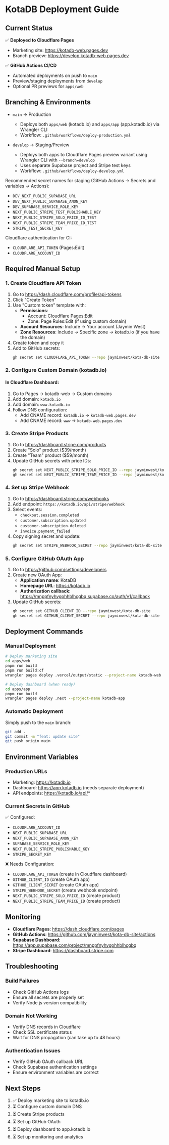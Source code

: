 # KotaDB Deployment Guide

## Current Status

✅ **Deployed to Cloudflare Pages**

- Marketing site: https://kotadb-web.pages.dev
- Branch preview: https://develop.kotadb-web.pages.dev

✅ **GitHub Actions CI/CD**

- Automated deployments on push to `main`
- Preview/staging deployments from `develop`
- Optional PR previews for `apps/web`

## Branching & Environments

- `main` → Production
  - Deploys both `apps/web` (kotadb.io) and `apps/app` (app.kotadb.io) via Wrangler CLI
  - Workflow: `.github/workflows/deploy-production.yml`

- `develop` → Staging/Preview
  - Deploys both apps to Cloudflare Pages preview variant using Wrangler CLI with `--branch=develop`
  - Uses separate Supabase project and Stripe test keys
  - Workflow: `.github/workflows/deploy-develop.yml`

Recommended secret names for staging (GitHub Actions → Secrets and variables → Actions):

- `DEV_NEXT_PUBLIC_SUPABASE_URL`
- `DEV_NEXT_PUBLIC_SUPABASE_ANON_KEY`
- `DEV_SUPABASE_SERVICE_ROLE_KEY`
- `NEXT_PUBLIC_STRIPE_TEST_PUBLISHABLE_KEY`
- `NEXT_PUBLIC_STRIPE_SOLO_PRICE_ID_TEST`
- `NEXT_PUBLIC_STRIPE_TEAM_PRICE_ID_TEST`
- `STRIPE_TEST_SECRET_KEY`

Cloudflare authentication for CI:

- `CLOUDFLARE_API_TOKEN` (Pages:Edit)
- `CLOUDFLARE_ACCOUNT_ID`

## Required Manual Setup

### 1. Create Cloudflare API Token

1. Go to https://dash.cloudflare.com/profile/api-tokens
2. Click "Create Token"
3. Use "Custom token" template with:
   - **Permissions**:
     - Account: Cloudflare Pages:Edit
     - Zone: Page Rules:Edit (if using custom domain)
   - **Account Resources**: Include → Your account (Jaymin West)
   - **Zone Resources**: Include → Specific zone → kotadb.io (if you have the domain)
4. Create token and copy it
5. Add to GitHub secrets:
   ```bash
   gh secret set CLOUDFLARE_API_TOKEN --repo jayminwest/kota-db-site
   ```

### 2. Configure Custom Domain (kotadb.io)

#### In Cloudflare Dashboard:

1. Go to Pages → kotadb-web → Custom domains
2. Add domain: `kotadb.io`
3. Add domain: `www.kotadb.io`
4. Follow DNS configuration:
   - Add CNAME record: `kotadb.io` → `kotadb-web.pages.dev`
   - Add CNAME record: `www` → `kotadb-web.pages.dev`

### 3. Create Stripe Products

1. Go to https://dashboard.stripe.com/products
2. Create "Solo" product ($39/month)
3. Create "Team" product ($59/month)
4. Update GitHub secrets with price IDs:
   ```bash
   gh secret set NEXT_PUBLIC_STRIPE_SOLO_PRICE_ID --repo jayminwest/kota-db-site
   gh secret set NEXT_PUBLIC_STRIPE_TEAM_PRICE_ID --repo jayminwest/kota-db-site
   ```

### 4. Set up Stripe Webhook

1. Go to https://dashboard.stripe.com/webhooks
2. Add endpoint: `https://kotadb.io/api/stripe/webhook`
3. Select events:
   - `checkout.session.completed`
   - `customer.subscription.updated`
   - `customer.subscription.deleted`
   - `invoice.payment_failed`
4. Copy signing secret and update:
   ```bash
   gh secret set STRIPE_WEBHOOK_SECRET --repo jayminwest/kota-db-site
   ```

### 5. Configure GitHub OAuth App

1. Go to https://github.com/settings/developers
2. Create new OAuth App:
   - **Application name**: KotaDB
   - **Homepage URL**: https://kotadb.io
   - **Authorization callback**: https://mnppfnyhvgohhblhcgbq.supabase.co/auth/v1/callback
3. Update GitHub secrets:
   ```bash
   gh secret set GITHUB_CLIENT_ID --repo jayminwest/kota-db-site
   gh secret set GITHUB_CLIENT_SECRET --repo jayminwest/kota-db-site
   ```

## Deployment Commands

### Manual Deployment

```bash
# Deploy marketing site
cd apps/web
pnpm run build
pnpm run build:cf
wrangler pages deploy .vercel/output/static --project-name kotadb-web

# Deploy dashboard (when ready)
cd apps/app
pnpm run build
wrangler pages deploy .next --project-name kotadb-app
```

### Automatic Deployment

Simply push to the `main` branch:

```bash
git add .
git commit -m "feat: update site"
git push origin main
```

## Environment Variables

### Production URLs

- Marketing: https://kotadb.io
- Dashboard: https://app.kotadb.io (needs separate deployment)
- API endpoints: https://kotadb.io/api/*

### Current Secrets in GitHub

✅ Configured:

- `CLOUDFLARE_ACCOUNT_ID`
- `NEXT_PUBLIC_SUPABASE_URL`
- `NEXT_PUBLIC_SUPABASE_ANON_KEY`
- `SUPABASE_SERVICE_ROLE_KEY`
- `NEXT_PUBLIC_STRIPE_PUBLISHABLE_KEY`
- `STRIPE_SECRET_KEY`

❌ Needs Configuration:

- `CLOUDFLARE_API_TOKEN` (create in Cloudflare dashboard)
- `GITHUB_CLIENT_ID` (create OAuth app)
- `GITHUB_CLIENT_SECRET` (create OAuth app)
- `STRIPE_WEBHOOK_SECRET` (create webhook endpoint)
- `NEXT_PUBLIC_STRIPE_SOLO_PRICE_ID` (create product)
- `NEXT_PUBLIC_STRIPE_TEAM_PRICE_ID` (create product)

## Monitoring

- **Cloudflare Pages**: https://dash.cloudflare.com/pages
- **GitHub Actions**: https://github.com/jayminwest/kota-db-site/actions
- **Supabase Dashboard**: https://app.supabase.com/project/mnppfnyhvgohhblhcgbq
- **Stripe Dashboard**: https://dashboard.stripe.com

## Troubleshooting

### Build Failures

- Check GitHub Actions logs
- Ensure all secrets are properly set
- Verify Node.js version compatibility

### Domain Not Working

- Verify DNS records in Cloudflare
- Check SSL certificate status
- Wait for DNS propagation (can take up to 48 hours)

### Authentication Issues

- Verify GitHub OAuth callback URL
- Check Supabase authentication settings
- Ensure environment variables are correct

## Next Steps

1. ✅ Deploy marketing site to kotadb.io
2. ⏳ Configure custom domain DNS
3. ⏳ Create Stripe products
4. ⏳ Set up GitHub OAuth
5. ⏳ Deploy dashboard to app.kotadb.io
6. ⏳ Set up monitoring and analytics
